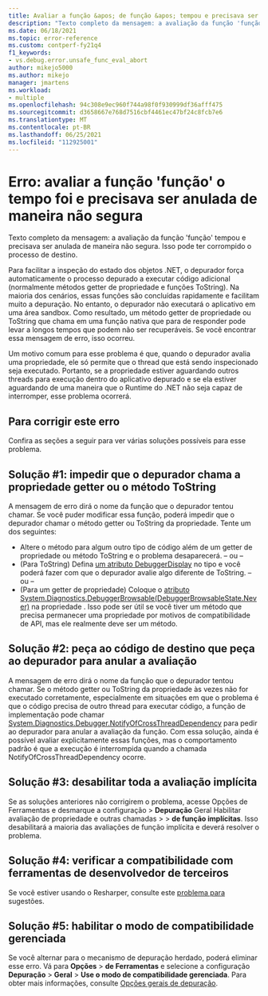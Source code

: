 ```yaml
---
title: Avaliar a função &apos; de função &apos; tempou e precisava ser anulada de maneira não segura | Microsoft Docs
description: "Texto completo da mensagem: a avaliação da função 'função' tempou e precisava ser anulada de maneira não segura."
ms.date: 06/18/2021
ms.topic: error-reference
ms.custom: contperf-fy21q4
f1_keywords:
- vs.debug.error.unsafe_func_eval_abort
author: mikejo5000
ms.author: mikejo
manager: jmartens
ms.workload:
- multiple
ms.openlocfilehash: 94c308e9ec960f744a98f0f930999df36afff475
ms.sourcegitcommit: d3658667e768d7516cbf4461ec47bf24c8fcb7e6
ms.translationtype: MT
ms.contentlocale: pt-BR
ms.lasthandoff: 06/25/2021
ms.locfileid: "112925001"
---
```

# <a name="error-evaluating-the-function-39function39-timed-out-and-needed-to-be-aborted-in-an-unsafe-way"></a>Erro: avaliar a função &#39;função&#39; o tempo foi e precisava ser anulada de maneira não segura

Texto completo da mensagem: a avaliação da função 'função' tempou e precisava ser anulada de maneira não segura. Isso pode ter corrompido o processo de destino.

Para facilitar a inspeção do estado dos objetos .NET, o depurador força automaticamente o processo depurado a executar código adicional (normalmente métodos getter de propriedade e funções ToString). Na maioria dos cenários, essas funções são concluídas rapidamente e facilitam muito a depuração. No entanto, o depurador não executará o aplicativo em uma área sandbox. Como resultado, um método getter de propriedade ou ToString que chama em uma função nativa que para de responder pode levar a longos tempos que podem não ser recuperáveis. Se você encontrar essa mensagem de erro, isso ocorreu.

Um motivo comum para esse problema é que, quando o depurador avalia uma propriedade, ele só permite que o thread que está sendo inspecionado seja executado. Portanto, se a propriedade estiver aguardando outros threads para execução dentro do aplicativo depurado e se ela estiver aguardando de uma maneira que o Runtime do .NET não seja capaz de interromper, esse problema ocorrerá.

## <a name="to-correct-this-error"></a>Para corrigir este erro

Confira as seções a seguir para ver várias soluções possíveis para esse problema.

## <a name="solution-1-prevent-the-debugger-from-calling-the-getter-property-or-tostring-method"></a>Solução #1: impedir que o depurador chama a propriedade getter ou o método ToString

A mensagem de erro dirá o nome da função que o depurador tentou chamar. Se você puder modificar essa função, poderá impedir que o depurador chamar o método getter ou ToString da propriedade. Tente um dos seguintes:

* Altere o método para algum outro tipo de código além de um getter de propriedade ou método ToString e o problema desaparecerá.
  – ou –
* (Para ToString) Defina [um atributo DebuggerDisplay](../debugger/using-the-debuggerdisplay-attribute.md) no tipo e você poderá fazer com que o depurador avalie algo diferente de ToString.
  – ou –
* (Para um getter de propriedade) Coloque o [atributo System.Diagnostics.DebuggerBrowsable(DebuggerBrowsableState.Never)](/dotnet/api/system.diagnostics.debuggerbrowsableattribute) na propriedade . Isso pode ser útil se você tiver um método que precisa permanecer uma propriedade por motivos de compatibilidade de API, mas ele realmente deve ser um método.

## <a name="solution-2-have-the-target-code-ask-the-debugger-to-abort-the-evaluation"></a>Solução #2: peça ao código de destino que peça ao depurador para anular a avaliação

A mensagem de erro dirá o nome da função que o depurador tentou chamar. Se o método getter ou ToString da propriedade às vezes não for executado corretamente, especialmente em situações em que o problema é que o código precisa de outro thread para executar código, a função de implementação pode chamar [System.Diagnostics.Debugger.NotifyOfCrossThreadDependency](/dotnet/api/system.diagnostics.debugger.notifyofcrossthreaddependency) para pedir ao depurador para anular a avaliação da função. Com essa solução, ainda é possível avaliar explicitamente essas funções, mas o comportamento padrão é que a execução é interrompida quando a chamada NotifyOfCrossThreadDependency ocorre.

## <a name="solution-3-disable-all-implicit-evaluation"></a>Solução #3: desabilitar toda a avaliação implícita

Se as soluções anteriores não corrigirem o problema, acesse Opções de Ferramentas e desmarque a configuração  >   **Depuração** Geral Habilitar avaliação de propriedade e outras chamadas  >    >  **de função implícitas**. Isso desabilitará a maioria das avaliações de função implícita e deverá resolver o problema.

## <a name="solution-4-check-compatibility-with-third-party-developer-tools"></a>Solução #4: verificar a compatibilidade com ferramentas de desenvolvedor de terceiros

Se você estiver usando o Resharper, consulte este [problema para](https://youtrack.jetbrains.com/issue/RSRP-476824) sugestões.

## <a name="solution-5-enable-managed-compatibility-mode"></a>Solução #5: habilitar o modo de compatibilidade gerenciada

Se você alternar para o mecanismo de depuração herdado, poderá eliminar esse erro. Vá para **Opções**  >  **de Ferramentas** e selecione a configuração **Depuração**  >  **Geral**  >  **Use o modo de compatibilidade gerenciada**. Para obter mais informações, consulte [Opções gerais de depuração](../debugger/general-debugging-options-dialog-box.md).
